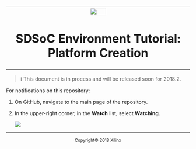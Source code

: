 
<table style="width:100%">
  <tr>
    <th width="100%" colspan="6"><img src="https://www.xilinx.com/content/dam/xilinx/imgs/press/media-kits/corporate/xilinx-logo.png" width="30%"/><h1>SDSoC Environment Tutorial: Platform Creation</h1>
</th>
  </tr>
</table>


>:information_source: This document is in process and will be released soon for 2018.2.

For notifications on this repository:
1. On GitHub, navigate to the main page of the repository.
2. In the upper-right corner, in the **Watch** list, select **Watching**.

   ![](https://help.github.com/assets/images/help/notifications/watcher_picker.gif)

<hr/>
<p align="center"><sup>Copyright&copy; 2018 Xilinx</sup></p>
